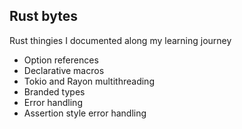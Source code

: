 ## Rust bytes

Rust thingies I documented along my learning journey

- Option references
- Declarative macros
- Tokio and Rayon multithreading
- Branded types
- Error handling
- Assertion style error handling
